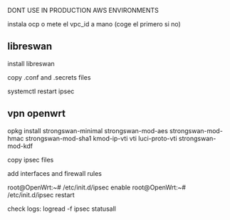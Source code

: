 



DONT USE IN PRODUCTION AWS ENVIRONMENTS


instala ocp o mete el vpc_id a mano (coge el primero si no)


libreswan
-----------------------------

install libreswan

copy .conf and .secrets files


systemctl restart ipsec 




vpn openwrt
-----------------------------

opkg install strongswan-minimal strongswan-mod-aes strongswan-mod-hmac strongswan-mod-sha1  kmod-ip-vti vti luci-proto-vti strongswan-mod-kdf


copy ipsec files

add interfaces and firewall rules


root@OpenWrt:~# /etc/init.d/ipsec enable
root@OpenWrt:~# /etc/init.d/ipsec restart





check logs:
  logread -f
  ipsec statusall


